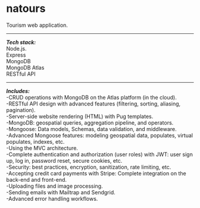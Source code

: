 # natours

Tourism web application.

--------------
***Tech stack:***<br>
Node.js.<br>
Express<br>
MongoDB<br>
MongoDB Atlas<br>
RESTful API<br>

-------------

***Includes:***<br>
-CRUD operations with MongoDB on the Atlas platform (in the cloud).<br>
-RESTful API design with advanced features (filtering, sorting, aliasing, pagination).<br> 
-Server-side website rendering (HTML) with Pug templates.<br>
-MongoDB: geospatial queries, aggregation pipeline, and operators.<br>
-Mongoose: Data models, Schemas, data validation, and middleware.<br>
-Advanced Mongoose features: modeling geospatial data, populates, virtual populates, indexes, etc.<br>
-Using the MVC architecture.<br>
-Complete authentication and authorization (user roles) with JWT: user sign up, log in, password reset, secure cookies, etc.<br>
-Security: best practices, encryption, sanitization, rate limiting, etc.<br>
-Accepting credit card payments with Stripe: Complete integration on the back-end and front-end.<br>
-Uploading files and image processing.<br>
-Sending emails with Mailtrap and Sendgrid.<br>
-Advanced error handling workflows.
